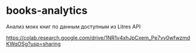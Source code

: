 # books-analytics
Анализ моих книг по данным доступным из Litres API

https://colab.research.google.com/drive/1NR1v4xhJpCxem_Pe7vv0wfwzmdKWqOSg?usp=sharing
